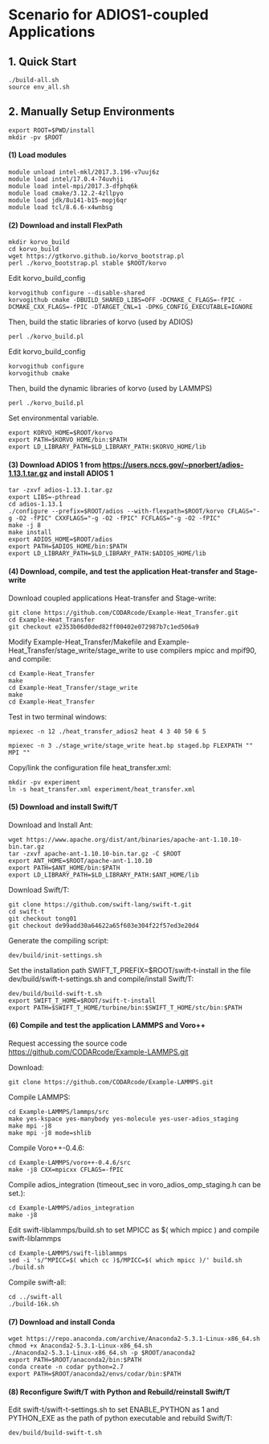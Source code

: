 # Scenario for ADIOS1-coupled Applications
## 1.  Quick Start
```
./build-all.sh
source env_all.sh
```
## 2.  Manually Setup Environments
```
export ROOT=$PWD/install
mkdir -pv $ROOT
```
#### (1) Load modules
```
module unload intel-mkl/2017.3.196-v7uuj6z
module load intel/17.0.4-74uvhji
module load intel-mpi/2017.3-dfphq6k
module load cmake/3.12.2-4zllpyo
module load jdk/8u141-b15-mopj6qr
module load tcl/8.6.6-x4wnbsg
```
#### (2) Download and install FlexPath
```
mkdir korvo_build
cd korvo_build
wget https://gtkorvo.github.io/korvo_bootstrap.pl
perl ./korvo_bootstrap.pl stable $ROOT/korvo
```
Edit korvo_build_config
```
korvogithub configure --disable-shared
korvogithub cmake -DBUILD_SHARED_LIBS=OFF -DCMAKE_C_FLAGS=-fPIC -DCMAKE_CXX_FLAGS=-fPIC -DTARGET_CNL=1 -DPKG_CONFIG_EXECUTABLE=IGNORE
```
Then, build the static libraries of korvo (used by ADIOS)
```
perl ./korvo_build.pl
```
Edit korvo_build_config
```
korvogithub configure
korvogithub cmake
```
Then, build the dynamic libraries of korvo (used by LAMMPS)
```
perl ./korvo_build.pl
```
Set environmental variable.
```
export KORVO_HOME=$ROOT/korvo
export PATH=$KORVO_HOME/bin:$PATH
export LD_LIBRARY_PATH=$LD_LIBRARY_PATH:$KORVO_HOME/lib
```
#### (3) Download ADIOS 1 from https://users.nccs.gov/~pnorbert/adios-1.13.1.tar.gz and install ADIOS 1
```
tar -zxvf adios-1.13.1.tar.gz
export LIBS=-pthread
cd adios-1.13.1
./configure --prefix=$ROOT/adios --with-flexpath=$ROOT/korvo CFLAGS="-g -O2 -fPIC" CXXFLAGS="-g -O2 -fPIC" FCFLAGS="-g -O2 -fPIC"
make -j 8
make install
export ADIOS_HOME=$ROOT/adios
export PATH=$ADIOS_HOME/bin:$PATH
export LD_LIBRARY_PATH=$LD_LIBRARY_PATH:$ADIOS_HOME/lib
```
#### (4) Download, compile, and test the application Heat-transfer and Stage-write
Download coupled applications Heat-transfer and Stage-write:
```
git clone https://github.com/CODARcode/Example-Heat_Transfer.git
cd Example-Heat_Transfer
git checkout e2353b06d0ded82ff00402e072987b7c1ed506a9
```
Modify Example-Heat_Transfer/Makefile and Example-Heat_Transfer/stage_write/stage_write to use compilers mpicc and mpif90, and compile:
```
cd Example-Heat_Transfer
make
cd Example-Heat_Transfer/stage_write
make
cd Example-Heat_Transfer
```
Test in two terminal windows:
```
mpiexec -n 12 ./heat_transfer_adios2 heat 4 3 40 50 6 5
```
```
mpiexec -n 3 ./stage_write/stage_write heat.bp staged.bp FLEXPATH "" MPI ""
```
Copy/link the configuration file heat_transfer.xml:
```
mkdir -pv experiment
ln -s heat_transfer.xml experiment/heat_transfer.xml
```
#### (5) Download and install Swift/T
Download and Install Ant:
```
wget https://www.apache.org/dist/ant/binaries/apache-ant-1.10.10-bin.tar.gz
tar -zxvf apache-ant-1.10.10-bin.tar.gz -C $ROOT
export ANT_HOME=$ROOT/apache-ant-1.10.10
export PATH=$ANT_HOME/bin:$PATH
export LD_LIBRARY_PATH=$LD_LIBRARY_PATH:$ANT_HOME/lib
```
Download Swift/T:
```
git clone https://github.com/swift-lang/swift-t.git
cd swift-t
git checkout tong01
git checkout de99add30a64622a65f603e304f22f57ed3e20d4
```
Generate the compiling script:
```
dev/build/init-settings.sh
```
Set the installation path SWIFT_T_PREFIX=$ROOT/swift-t-install in the file dev/build/swift-t-settings.sh and compile/install Swift/T:
```
dev/build/build-swift-t.sh
export SWIFT_T_HOME=$ROOT/swift-t-install
export PATH=$SWIFT_T_HOME/turbine/bin:$SWIFT_T_HOME/stc/bin:$PATH
```
#### (6) Compile and test the application LAMMPS and Voro++
Request accessing the source code https://github.com/CODARcode/Example-LAMMPS.git

Download:
```
git clone https://github.com/CODARcode/Example-LAMMPS.git
```
Compile LAMMPS:
```
cd Example-LAMMPS/lammps/src
make yes-kspace yes-manybody yes-molecule yes-user-adios_staging
make mpi -j8
make mpi -j8 mode=shlib
```
Compile Voro++-0.4.6:
```
cd Example-LAMMPS/voro++-0.4.6/src
make -j8 CXX=mpicxx CFLAGS=-fPIC
```
Compile adios_integration (timeout_sec in voro_adios_omp_staging.h can be set.):
```
cd Example-LAMMPS/adios_integration
make -j8
```
Edit swift-liblammps/build.sh to set MPICC as $( which mpicc ) and compile swift-liblammps
```
cd Example-LAMMPS/swift-liblammps
sed -i 's/^MPICC=$( which cc )$/MPICC=$( which mpicc )/' build.sh
./build.sh
```
Compile swift-all:
```
cd ../swift-all
./build-16k.sh
```
#### (7) Download and install Conda
```
wget https://repo.anaconda.com/archive/Anaconda2-5.3.1-Linux-x86_64.sh
chmod +x Anaconda2-5.3.1-Linux-x86_64.sh
./Anaconda2-5.3.1-Linux-x86_64.sh -p $ROOT/anaconda2
export PATH=$ROOT/anaconda2/bin:$PATH
conda create -n codar python=2.7
export PATH=$ROOT/anaconda2/envs/codar/bin:$PATH
```
#### (8) Reconfigure Swift/T with Python and Rebuild/reinstall Swift/T
Edit swift-t/swift-t-settings.sh to set ENABLE_PYTHON as 1 and PYTHON_EXE as the path of python executable and rebuild Swift/T:
```
dev/build/build-swift-t.sh
```
